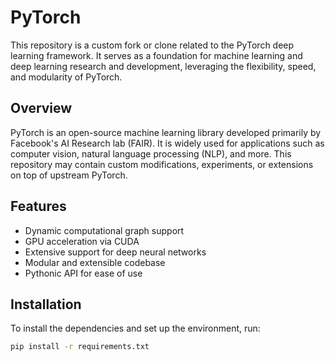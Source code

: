 # PyTorch

This repository is a custom fork or clone related to the PyTorch deep learning framework. It serves as a foundation for machine learning and deep learning research and development, leveraging the flexibility, speed, and modularity of PyTorch.

## Overview

PyTorch is an open-source machine learning library developed primarily by Facebook's AI Research lab (FAIR). It is widely used for applications such as computer vision, natural language processing (NLP), and more. This repository may contain custom modifications, experiments, or extensions on top of upstream PyTorch.

## Features

- Dynamic computational graph support
- GPU acceleration via CUDA
- Extensive support for deep neural networks
- Modular and extensible codebase
- Pythonic API for ease of use

## Installation

To install the dependencies and set up the environment, run:

```bash
pip install -r requirements.txt
